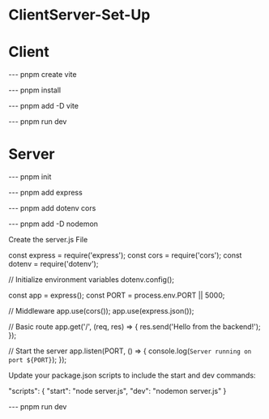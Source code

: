 # ClientServer-Set-Up

# Client
--- pnpm create vite

--- pnpm install

--- pnpm add -D vite

--- pnpm run dev

# Server

--- pnpm init

--- pnpm add express

--- pnpm add dotenv cors

--- pnpm add -D nodemon




Create the server.js File

const express = require('express');
const cors = require('cors');
const dotenv = require('dotenv');

// Initialize environment variables
dotenv.config();

const app = express();
const PORT = process.env.PORT || 5000;

// Middleware
app.use(cors());
app.use(express.json());

// Basic route
app.get('/', (req, res) => {
  res.send('Hello from the backend!');
});

// Start the server
app.listen(PORT, () => {
  console.log(`Server running on port ${PORT}`);
});


Update your package.json scripts to include the start and dev commands:

"scripts": {
  "start": "node server.js",
  "dev": "nodemon server.js"
}




--- pnpm run dev